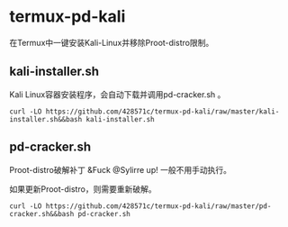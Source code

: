 # termux-pd-kali
在Termux中一键安装Kali-Linux并移除Proot-distro限制。
## kali-installer.sh
Kali Linux容器安装程序，会自动下载并调用pd-cracker.sh 。
```
curl -LO https://github.com/428571c/termux-pd-kali/raw/master/kali-installer.sh&&bash kali-installer.sh
```
## pd-cracker.sh
Proot-distro破解补丁 &Fuck @Sylirre up! 一般不用手动执行。

如果更新Proot-distro，则需要重新破解。
```
curl -LO https://github.com/428571c/termux-pd-kali/raw/master/pd-cracker.sh&&bash pd-cracker.sh
```
